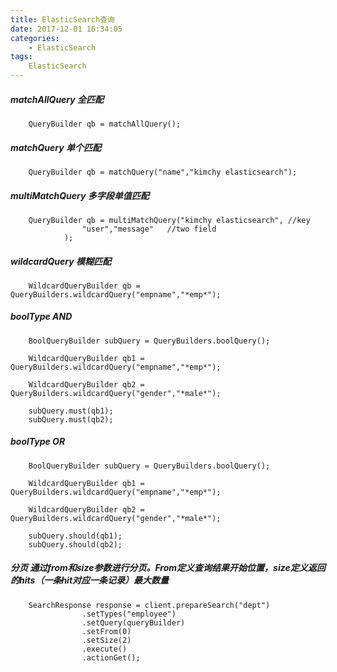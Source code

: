 ```yaml
---
title: ElasticSearch查询
date: 2017-12-01 16:34:05
categories:
    - ElasticSearch
tags:
    ElasticSearch
---
```


##### matchAllQuery  全匹配
```
    QueryBuilder qb = matchAllQuery();
```
##### matchQuery  单个匹配
```
    QueryBuilder qb = matchQuery("name","kimchy elasticsearch");
```
##### multiMatchQuery     多字段单值匹配
```
    QueryBuilder qb = multiMatchQuery("kimchy elasticsearch", //key
                "user","message"   //two field 
            );
```
##### wildcardQuery  模糊匹配
```
    WildcardQueryBuilder qb = QueryBuilders.wildcardQuery("empname","*emp*");
```
##### boolType AND  
```
    BoolQueryBuilder subQuery = QueryBuilders.boolQuery();

    WildcardQueryBuilder qb1 = QueryBuilders.wildcardQuery("empname","*emp*");

    WildcardQueryBuilder qb2 = QueryBuilders.wildcardQuery("gender","*male*");

    subQuery.must(qb1);
    subQuery.must(qb2);
```
##### boolType OR 
```
    BoolQueryBuilder subQuery = QueryBuilders.boolQuery();

    WildcardQueryBuilder qb1 = QueryBuilders.wildcardQuery("empname","*emp*");

    WildcardQueryBuilder qb2 = QueryBuilders.wildcardQuery("gender","*male*");

    subQuery.should(qb1);
    subQuery.should(qb2);
```
##### 分页  通过from和size参数进行分页。From定义查询结果开始位置，size定义返回的hits（一条hit对应一条记录）最大数量
```
    SearchResponse response = client.prepareSearch("dept")
                .setTypes("employee")
                .setQuery(queryBuilder)
                .setFrom(0)
                .setSize(2)
                .execute()
                .actionGet();
```